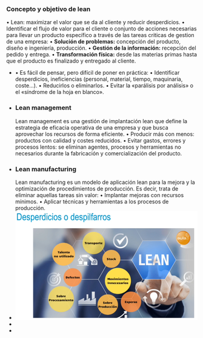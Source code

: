 ### Concepto y objetivo de lean
• Lean: maximizar el valor que se da al cliente y reducir desperdicios.
• Identificar el flujo de valor para el cliente o conjunto de acciones necesarias para llevar un producto
específico a través de las tareas criticas de gestion de una empresa:
• **Solución de problemas:** concepción del producto, diseño e ingeniería, producción.
• **Gestión de la información:** recepción del pedido y entrega.
• **Transformación física:** desde las materias primas hasta que el producto es finalizado y entregado
al cliente.
- • Es fácil de pensar, pero difícil de poner en práctica:
  • Identificar desperdicios, ineficiencias (personal, material, tiempo, maquinaria, coste...).
  • Reducirlos o eliminarlos.
  • Evitar la «parálisis por análisis» o el «síndrome de la hoja en blanco».
- ### Lean management
  Lean management es una gestión de implantación lean que define la estrategia de eficacia operativa de una empresa y que busca aprovechar los recursos de forma eficiente.
  • Producir más con menos: productos con calidad y costes reducidos.
  • Evitar gastos, errores y procesos lentos: se eliminan agentes, procesos y herramientas no necesarios durante la fabricación y comercialización del producto.
- ### Lean manufacturing
  Lean manufacturing es un modelo de aplicación lean para la mejora y la optimización de procedimientos de producción. Es decir, trata de eliminar aquellas tareas sin valor:
  • Implantar mejoras con recursos mínimos.
  • Aplicar técnicas y herramientas a los procesos de producción.
- ![image.png](../assets/image_1729876243661_0.png)
-
-